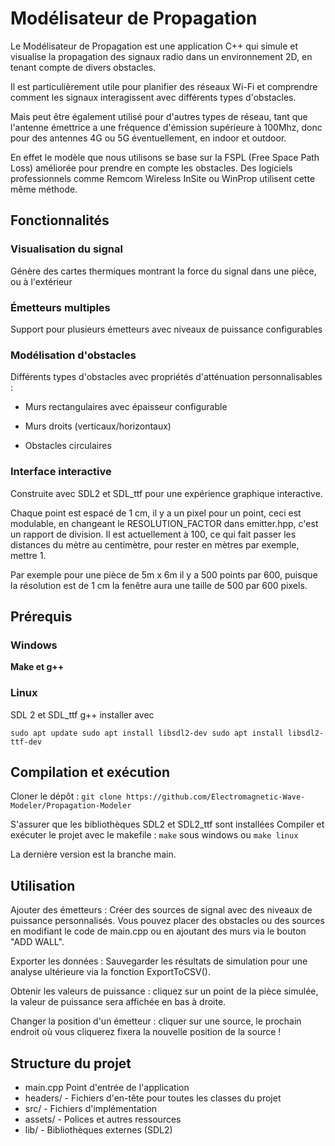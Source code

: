 # Modélisateur de Propagation

Le Modélisateur de Propagation est une application C++ qui simule et visualise la propagation des signaux radio dans un environnement 2D, en tenant compte de divers obstacles.

Il est particulièrement utile pour planifier des réseaux Wi-Fi et comprendre comment les signaux interagissent avec différents types d'obstacles. 

Mais peut être également utilisé pour d'autres types de réseau, tant que l'antenne émettrice a une fréquence d'émission supérieure à 100Mhz, donc pour des antennes 4G ou 5G éventuellement, en indoor et outdoor. 

En effet le modèle que nous utilisons se base sur la FSPL (Free Space Path Loss) améliorée pour prendre en compte les obstacles. Des logiciels professionnels comme Remcom Wireless InSite ou
WinProp utilisent cette même méthode.

## Fonctionnalités

### Visualisation du signal

Génère des cartes thermiques montrant la force du signal dans une pièce, ou à l'extérieur

### Émetteurs multiples

Support pour plusieurs émetteurs avec niveaux de puissance configurables

### Modélisation d'obstacles

Différents types d'obstacles avec propriétés d'atténuation personnalisables :

- Murs rectangulaires avec épaisseur configurable

- Murs droits (verticaux/horizontaux)

- Obstacles circulaires

### Interface interactive

Construite avec SDL2 et SDL_ttf pour une expérience graphique interactive.

Chaque point est espacé de 1 cm, il y a un pixel pour un point, ceci est modulable, en changeant le RESOLUTION_FACTOR dans emitter.hpp, c'est un rapport de division.
Il est actuellement à 100, ce qui fait passer les distances du mètre au centimètre, pour rester en mètres par exemple, mettre 1.

Par exemple pour une pièce de 5m x 6m il y a 500 points par 600, puisque la résolution est de 1 cm la fenêtre aura une taille de 500 par 600 pixels.

## Prérequis

### Windows

<b>Make et g++</b>

### Linux

SDL 2 et SDL_ttf g++
installer avec


`sudo apt update
sudo apt install libsdl2-dev
sudo apt install libsdl2-ttf-dev`

## Compilation et exécution

Cloner le dépôt : `git clone https://github.com/Electromagnetic-Wave-Modeler/Propagation-Modeler`

S'assurer que les bibliothèques SDL2 et SDL2_ttf sont installées
Compiler et exécuter le projet avec le makefile :
`make` sous windows ou
`make linux`

La dernière version est la branche main.

## Utilisation

Ajouter des émetteurs : Créer des sources de signal avec des niveaux de puissance personnalisés. Vous pouvez placer des obstacles ou des sources en modifiant le code de main.cpp ou en ajoutant des murs via le bouton "ADD WALL".

Exporter les données : Sauvegarder les résultats de simulation pour une analyse ultérieure via la fonction ExportToCSV().

Obtenir les valeurs de puissance : cliquez sur un point de la pièce simulée, la valeur de puissance sera affichée en bas à droite.

Changer la position d'un émetteur : cliquer sur une source, le prochain endroit où vous cliquerez fixera la nouvelle position de la source !


## Structure du projet

- main.cpp Point d'entrée de l'application
- headers/ - Fichiers d'en-tête pour toutes les classes du projet
- src/ - Fichiers d'implémentation
- assets/ - Polices et autres ressources
- lib/ - Bibliothèques externes (SDL2)

